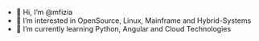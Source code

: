 - 👋 Hi, I’m @mfizia
- 👀 I’m interested in OpenSource, Linux, Mainframe and Hybrid-Systems
- 🌱 I’m currently learning Python, Angular and Cloud Technologies

<!---
mfizia/mfizia is a ✨ special ✨ repository because its `README.md` (this file) appears on your GitHub profile.
You can click the Preview link to take a look at your changes.
--->
